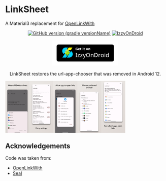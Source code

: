 # LinkSheet

A Material3 replacement for [OpenLinkWith](https://github.com/tasomaniac/OpenLinkWith)

<!-- ---------- Badges ---------- -->
<div align="center">

[![GitHub version (gradle versionName)](https://img.shields.io/github/v/release/1fexd/LinkSheet)](https://github.com/1fexd/LinkSheet/blob/master/app/build.gradle.kts)
[![IzzyOnDroid](https://img.shields.io/endpoint?url=https://apt.izzysoft.de/fdroid/api/v1/shield/fe.linksheet)](https://apt.izzysoft.de/fdroid/index/apk/fe.linksheet)

</div>

<!-- ---------- Download ---------- -->
<div align="center">

[<img src="readme/IzzyOnDroid.png"
alt="Get it on IzzySoft"
height="80">](https://apt.izzysoft.de/fdroid/index/apk/fe.linksheet)
</div>


<!-- ---------- Description ---------- -->
<div align="center">

LinkSheet restores the url-app-chooser that was removed in Android 12.

</div>

<!-- ---------- Screenshots ---------- -->
<div align="center">

<div style="display: flex;">
  <img src="readme/screenshot1.png" width=15%>
  <img src="readme/screenshot2.png" width=15%>
  <img src="readme/screenshot3.png" width=15%>
  <img src="readme/screenshot4.png" width=15%>
  <img src="readme/screenshot5.png" width=15%>
</div>

 </div>

## Acknowledgements

Code was taken from:

* [OpenLinkWith](https://github.com/tasomaniac/OpenLinkWith)
* [Seal](https://github.com/JunkFood02/Seal)


